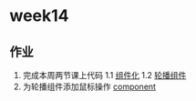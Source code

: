 # week14

## 作业

1. 完成本周两节课上代码
   1.1 [组件化](./组件化)
   1.2 [轮播组件](./Carousel/index.html)
2. 为轮播组件添加鼠标操作
   [component](./component)
